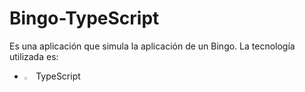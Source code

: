 # Bingo-TypeScript
Es una aplicación que simula la aplicación de un Bingo. La tecnología utilizada es:

- <img src="https://raw.githubusercontent.com/remojansen/logo.ts/master/ts.png" width="3%" /> TypeScript 
